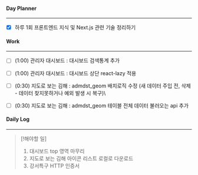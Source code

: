 
#### Day Planner
---
- [x] 하루 1회 프론트엔드 지식 및 Next.js 관련 기술 정리하기


#### Work
---
- [ ] (1:00) 관리자 대시보드 : 대시보드 검색통계 추가
- [ ] (1:00) 관리자 대시보드 : 대시보드 상단 react-lazy 적용
- [ ] (0:30) 지도로 보는 김해 : admdst_geom 배치로직 수정 (새 데이터 주입 전, 삭제 - 데이터 찾지못하거나 예외 발생 시 복구)\
- [ ] (0:30) 지도로 보는 김해 : admdst_geom 테이블 전체 데이터 불러오는 api 추가


#### Daily Log
---
> [!해야할 일]
> 1. 대시보드 top 영역 마무리
> 2. 지도로 보는 김해 아이콘 리스트 로컬로 다운로드
> 3. 강서특구 HTTP 인증서



